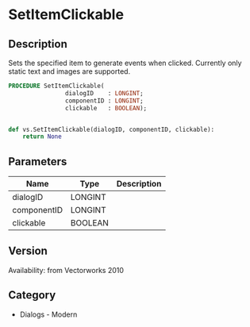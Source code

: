 # SetItemClickable

## Description
Sets the specified item to generate events when clicked.  Currently only static text and images are supported.

```pascal
PROCEDURE SetItemClickable(
				dialogID    : LONGINT;
				componentID : LONGINT;
				clickable   : BOOLEAN);
```

```python

def vs.SetItemClickable(dialogID, componentID, clickable):
    return None
```

## Parameters
|Name|Type|Description|
|---|---|---|
|dialogID|LONGINT||
|componentID|LONGINT||
|clickable|BOOLEAN||

## Version
Availability: from Vectorworks 2010
## Category
* Dialogs - Modern

